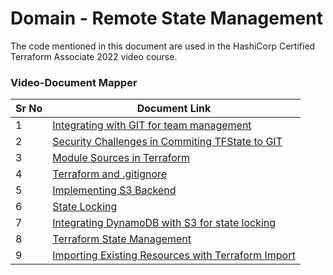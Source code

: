 # Domain - Remote State Management

The code mentioned in this document are used in the HashiCorp Certified Terraform Associate 2022 video course.


### Video-Document Mapper


| Sr No | Document Link |
| ------ | ------ |
| 1 | [Integrating with GIT for team management][PlDe] |
| 2 | [Security Challenges in Commiting TFState to GIT][PlDa] |
| 3 | [Module Sources in Terraform][PlDf] |
| 4 | [Terraform and .gitignore][PlDg] |
| 5 | [Implementing S3 Backend][PlDb] |
| 6 | [State Locking][PlDb] |
| 7 | [Integrating DynamoDB with S3 for state locking][PlDh] |
| 8 | [Terraform State Management][PlDd] | |
| 9 | [Importing Existing Resources with Terraform Import][PlDc]




   [PlDa]: <https://github.com/zealvora/terraform-beginner-to-advanced-resource/tree/master/Section%205%20-%20Remote%20State%20Management/myrepo>
   [PlDb]: <https://github.com/zealvora/terraform-beginner-to-advanced-resource/tree/master/Section%205%20-%20Remote%20State%20Management/kplabs-remote-backend>
   [PlDc]: <https://github.com/zealvora/terraform-beginner-to-advanced-resource/blob/master/Section%205%20-%20Remote%20State%20Management/tf-import.md>
   [PlDd]: <https://github.com/zealvora/terraform-beginner-to-advanced-resource/blob/master/Section%205%20-%20Remote%20State%20Management/state-management.md>
   [PlDe]: <https://github.com/zealvora/terraform-beginner-to-advanced-resource/blob/master/Section%205%20-%20Remote%20State%20Management/git-integration.md>   
  [PlDf]: <https://github.com/zealvora/terraform-beginner-to-advanced-resource/blob/master/Section%205%20-%20Remote%20State%20Management/demofile.md>
  [PlDg]: <https://github.com/zealvora/terraform-beginner-to-advanced-resource/blob/master/Section%205%20-%20Remote%20State%20Management/tf-gitignore.md>
  [PlDh]: <https://github.com/zealvora/terraform-beginner-to-advanced-resource/blob/master/Section%205%20-%20Remote%20State%20Management/s3-state-lock.tf>
  [PlDi]: <https://github.com/zealvora/terraform-beginner-to-advanced-resource/blob/master/Section%205%20-%20Remote%20State%20Management/sleep.tf>
